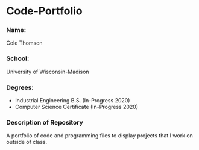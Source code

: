 # Code-Portfolio

### Name:
Cole Thomson

### School:
University of Wisconsin-Madison 

### Degrees:
* Industrial Engineering B.S. (In-Progress 2020)
* Computer Science Certificate (In-Progress 2020)

### Description of Repository
A portfolio of code and programming files to display projects that I work on outside of class.
